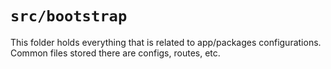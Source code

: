 # `src/bootstrap`

This folder holds everything that is related to app/packages configurations. Common files stored there are configs, routes, etc.
